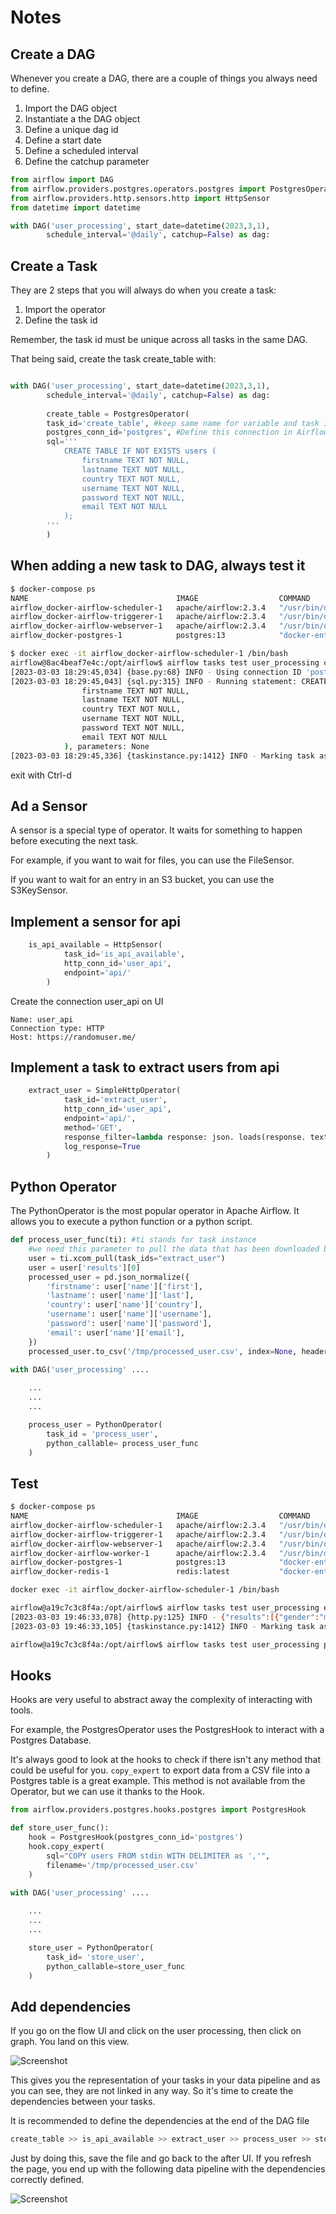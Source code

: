 # Notes

## Create a DAG
Whenever you create a DAG, there are a couple of things you always need to define.

1. Import the DAG object
2. Instantiate a the DAG object
3. Define a unique dag id
4. Define a start date
5. Define a scheduled interval
6. Define the catchup parameter

```python
from airflow import DAG
from airflow.providers.postgres.operators.postgres import PostgresOperator
from airflow.providers.http.sensors.http import HttpSensor
from datetime import datetime

with DAG('user_processing', start_date=datetime(2023,3,1), 
        schedule_interval='@daily', catchup=False) as dag:
```

## Create a Task
They are 2 steps that you will always do when you create a task:  
1. Import the operator
2. Define the task id

Remember, the task id must be unique across all tasks in the same DAG.

That being said, create the task create_table with:
```python

with DAG('user_processing', start_date=datetime(2023,3,1), 
        schedule_interval='@daily', catchup=False) as dag:
    
        create_table = PostgresOperator(
        task_id='create_table', #keep same name for variable and task ID
        postgres_conn_id='postgres', #Define this connection in Airflow UI
        sql='''
            CREATE TABLE IF NOT EXISTS users (
                firstname TEXT NOT NULL,
                lastname TEXT NOT NULL,
                country TEXT NOT NULL,
                username TEXT NOT NULL,
                password TEXT NOT NULL,
                email TEXT NOT NULL
            );
        '''
        )
```

## When adding a new task to DAG, always test it

```bash
$ docker-compose ps
NAME                                 IMAGE                  COMMAND                  SERVICE             CREATED             STATUS                    PORTS
airflow_docker-airflow-scheduler-1   apache/airflow:2.3.4   "/usr/bin/dumb-init …"   airflow-scheduler   48 minutes ago      Up 35 minutes (healthy)   8080/tcp
airflow_docker-airflow-triggerer-1   apache/airflow:2.3.4   "/usr/bin/dumb-init …"   airflow-triggerer   48 minutes ago      Up 35 minutes (healthy)   8080/tcp
airflow_docker-airflow-webserver-1   apache/airflow:2.3.4   "/usr/bin/dumb-init …"   airflow-webserver   48 minutes ago      Up 35 minutes (healthy)   0.0.0.0:8080->8080/tcp
airflow_docker-postgres-1            postgres:13            "docker-entrypoint.s…"   postgres            49 minutes ago      Up 35 minutes (healthy)   5432/tcp

$ docker exec -it airflow_docker-airflow-scheduler-1 /bin/bash
airflow@8ac4beaf7e4c:/opt/airflow$ airflow tasks test user_processing create_table 2022-03-01
[2023-03-03 18:29:45,034] {base.py:68} INFO - Using connection ID 'postgres' for task execution.
[2023-03-03 18:29:45,043] {sql.py:315} INFO - Running statement: CREATE TABLE IF NOT EXISTS users (
                firstname TEXT NOT NULL,
                lastname TEXT NOT NULL,
                country TEXT NOT NULL,
                username TEXT NOT NULL,
                password TEXT NOT NULL,
                email TEXT NOT NULL
            ), parameters: None
[2023-03-03 18:29:45,336] {taskinstance.py:1412} INFO - Marking task as SUCCESS. dag_id=user_processing, task_id=create_table, execution_date=20220301T000000, start_date=, end_date=20230303T182945  
```

exit with Ctrl-d

## Ad a Sensor

A sensor is a special type of operator.
It waits for something to happen before executing the next task.

For example, if you want to wait for files, you can use the FileSensor.

If you want to wait for an entry in an S3 bucket, you can use the S3KeySensor.

## Implement a sensor for api 
```python
    is_api_available = HttpSensor(
            task_id='is_api_available', 
            http_conn_id='user_api', 
            endpoint='api/'    
        )
```

Create the connection user_api on UI
```
Name: user_api    
Connection type: HTTP  
Host: https://randomuser.me/
```

## Implement a task to extract users from api 
```python
    extract_user = SimpleHttpOperator(
            task_id='extract_user',
            http_conn_id='user_api',
            endpoint='api/',
            method='GET',
            response_filter=lambda response: json. loads(response. text),
            log_response=True
        )
```

## Python Operator 
The PythonOperator is the most popular operator in Apache Airflow. It allows you to execute a python function or a python script.

```python
def process_user_func(ti): #ti stands for task instance
    #we need this parameter to pull the data that has been downloaded by the task extract.
    user = ti.xcom_pull(task_ids="extract_user")
    user = user['results'][0]
    processed_user = pd.json_normalize({
        'firstname': user['name']['first'],
        'lastname': user['name']['last'],
        'country': user['name']['country'],
        'username': user['name']['username'],
        'password': user['name']['password'],
        'email': user['name']['email'],
    })
    processed_user.to_csv('/tmp/processed_user.csv', index=None, header=False)

with DAG('user_processing' ....
        
    ...
    ...
    ...

    process_user = PythonOperator(
        task_id = 'process_user', 
        python_callable= process_user_func
    )
```

## Test
```bash
$ docker-compose ps
NAME                                 IMAGE                  COMMAND                  SERVICE             CREATED             STATUS                    PORTS   
airflow_docker-airflow-scheduler-1   apache/airflow:2.3.4   "/usr/bin/dumb-init …"   airflow-scheduler   37 minutes ago      Up 36 minutes (healthy)   8080/tcp
airflow_docker-airflow-triggerer-1   apache/airflow:2.3.4   "/usr/bin/dumb-init …"   airflow-triggerer   37 minutes ago      Up 36 minutes (healthy)   8080/tcp
airflow_docker-airflow-webserver-1   apache/airflow:2.3.4   "/usr/bin/dumb-init …"   airflow-webserver   37 minutes ago      Up 36 minutes (healthy)   0.0.0.0:8080->8080/tcp
airflow_docker-airflow-worker-1      apache/airflow:2.3.4   "/usr/bin/dumb-init …"   airflow-worker      37 minutes ago      Up 36 minutes (healthy)   8080/tcp
airflow_docker-postgres-1            postgres:13            "docker-entrypoint.s…"   postgres            38 minutes ago      Up 38 minutes (healthy)   5432/tcp
airflow_docker-redis-1               redis:latest           "docker-entrypoint.s…"   redis               38 minutes ago      Up 38 minutes (healthy)   6379/tcp

docker exec -it airflow_docker-airflow-scheduler-1 /bin/bash

airflow@a19c7c3c8f4a:/opt/airflow$ airflow tasks test user_processing extract_user 2022-03-01
[2023-03-03 19:46:33,078] {http.py:125} INFO - {"results":[{"gender":"male","name":{"title":"Mr","first":"Praneel","last":"Chavare"},"location":{"street":{"number":7044,"name":"Janpath"},"city":"Panihati","state":"Andaman and Nicobar Islands","country":"India","postcode":20521,"coordinates":{"latitude":"6.0699","longitude":"-118.3821"},"timezone":{"offset":"-3:00","description":"Brazil, Buenos Aires, Georgetown"}},"email":"praneel.chavare@example.com","login":{"uuid":"b35b5b01-05f8-4d1c-93dd-9f08849a23fc","username":"ticklishsnake628","password":"cardinal","salt":"dv0IYgYv","md5":"219915bdf4569f133c0e8846beec7370","sha1":"204b453bc44c4e7cf988ef8c9848ae9e7a762549","sha256":"7f31ea145fa2a2a36fbae2ac84d6c3413b449e6c18704c835bd33fba19d24a96"},"dob":{"date":"1998-06-30T04:37:35.586Z","age":24},"registered":{"date":"2003-04-09T23:30:55.267Z","age":19},"phone":"8256119892","cell":"7771653718","id":{"name":"UIDAI","value":"913820250353"},"picture":{"large":"https://randomuser.me/api/portraits/men/54.jpg","medium":"https://randomuser.me/api/portraits/med/men/54.jpg","thumbnail":"https://randomuser.me/api/portraits/thumb/men/54.jpg"},"nat":"IN"}],"info":{"seed":"f55e92a42eed2e29","results":1,"page":1,"version":"1.4"}}
[2023-03-03 19:46:33,105] {taskinstance.py:1412} INFO - Marking task as SUCCESS. dag_id=user_processing, task_id=extract_user, execution_date=20220301T000000, start_date=, end_date=20230303T194633

airflow@a19c7c3c8f4a:/opt/airflow$ airflow tasks test user_processing process_user 2022-03-01
```

## Hooks

Hooks are very useful to abstract away the complexity of interacting with tools.

For example, the PostgresOperator uses the PostgresHook to interact with a Postgres Database.

It's always good to look at the hooks to check if there isn't any method that could be useful for you. `copy_expert` to export data from a CSV file into a Postgres table is a great example. This method is not available from the Operator, but we can use it thanks to the Hook.

```python 
from airflow.providers.postgres.hooks.postgres import PostgresHook

def store_user_func():
    hook = PostgresHook(postgres_conn_id='postgres')
    hook.copy_expert(
        sql="COPY users FROM stdin WITH DELIMITER as ','",
        filename='/tmp/processed_user.csv'
    )

with DAG('user_processing' ....
        
    ...
    ...
    ...

    store_user = PythonOperator(
        task_id= 'store_user', 
        python_callable=store_user_func
    )
```

## Add dependencies

If you go on the flow UI and click on the user processing, then click on graph. You land on this view.

![Screenshot](img/s1.jpg)

This gives you the representation of your tasks in your data pipeline and as you can see, they are not linked in any way. So it's time to create the dependencies between your tasks.

It is recommended to define the dependencies at the end of the DAG file

```python
create_table >> is_api_available >> extract_user >> process_user >> store_user
```

Just by doing this, save the file and go back to the after UI. If you refresh the page, you end up with the following data pipeline with the dependencies correctly
defined.

![Screenshot](img/s2.jpg)